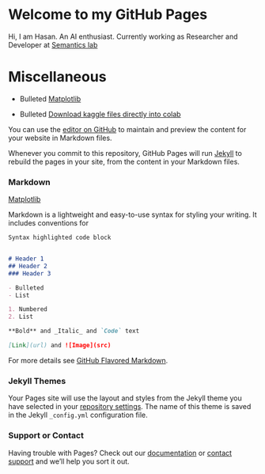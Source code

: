 # Welcome to my GitHub Pages
Hi, I am Hasan. An AI enthusiast. Currently working as Researcher and Developer at [Semantics lab](http://semanticslab.net/)

# Miscellaneous

- Bulleted [Matplotlib](matplotlib.md)

- Bulleted [Download kaggle files directly into colab](how-to-download-data-form-kaggle-to-colab.md)

You can use the [editor on GitHub](https://github.com/hassanaliemon/hassanaliemon.github.io/edit/master/index.md) to maintain and preview the content for your website in Markdown files.

Whenever you commit to this repository, GitHub Pages will run [Jekyll](https://jekyllrb.com/) to rebuild the pages in your site, from the content in your Markdown files.

### Markdown



[Matplotlib](matplotlib.md)

Markdown is a lightweight and easy-to-use syntax for styling your writing. It includes conventions for

```markdown
Syntax highlighted code block


# Header 1
## Header 2
### Header 3

- Bulleted
- List

1. Numbered
2. List

**Bold** and _Italic_ and `Code` text

[Link](url) and ![Image](src)
```

For more details see [GitHub Flavored Markdown](https://guides.github.com/features/mastering-markdown/).

### Jekyll Themes

Your Pages site will use the layout and styles from the Jekyll theme you have selected in your [repository settings](https://github.com/hassanaliemon/hassanaliemon.github.io/settings). The name of this theme is saved in the Jekyll `_config.yml` configuration file.

### Support or Contact

Having trouble with Pages? Check out our [documentation](https://help.github.com/categories/github-pages-basics/) or [contact support](https://github.com/contact) and we’ll help you sort it out.
